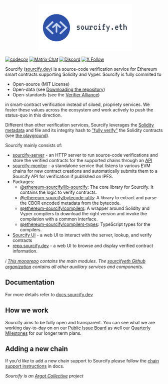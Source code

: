 &nbsp;

<p align="center">
  &nbsp;
  <a href="https://sourcify.dev"><img src="https://raw.githubusercontent.com/sourcifyeth/assets/master/logo-assets-png/sourcify-eth-card.png" alt="sourcify logo" role="presentation" width=300></a>
</p>

[![codecov](https://codecov.io/gh/ethereum/sourcify/branch/staging/graph/badge.svg?token=eN6XDAwWfV)](https://codecov.io/gh/ethereum/sourcify)
[![Matrix Chat](https://img.shields.io/badge/Matrix%20-chat-brightgreen?style=plastic&logo=matrix)](https://matrix.to/#/#ethereum_source-verify:gitter.im)
[![Discord](https://img.shields.io/badge/Discord%20-chat-brightgreen?style=plastic&logo=discord)](https://discord.com/invite/6aqd9cfZ9s)
[![X Follow](https://img.shields.io/twitter/follow/SourcifyEth?style=plastic&logo=x)](https://X.com/SourcifyEth)

Sourcify ([sourcify.dev](https://sourcify.dev)) is a source-code verification service for Ethereum smart contracts supporting Solidity and Vyper. Sourcify is fully commited to

- Open-source (MIT License)
- Open-data (see [Downloading the repository](https://docs.sourcify.dev/docs/repository/))
- Open-standards (see the [Verifier Alliance](https://github.com/verifier-alliance))

in smart-contract verification instead of siloed, propriety services. We foster these values across the ecosystem and work actively to push the status-quo in this direction.

Different than other verification services, Sourcify leverages the [Solidity metadata](https://docs.sourcify.dev/docs/metadata/) and file and its integrity hash to ["fully verify"](https://docs.sourcify.dev/docs/full-vs-partial-match/) the Solidity contracts (see [the playground](https://playground.sourcify.dev)).

Sourcify mainly consists of:

- [sourcify-server](/services/server) - an HTTP server to run source-code verifications and store the verified contracts for the supported chains through an [API](https://docs.sourcify.dev/docs/api/)
- [sourcify-monitor](/services/monitor) - a standalone service that listens to various EVM chains for new contract creations and automatically submits them to a Sourcify API for verification if published on IPFS.
- Packages:
  - [@ethereum-sourcify/lib-sourcify](/packages/lib-sourcify/): The core library for Sourcify. It contains the logic to verify contracts.
  - [@ethereum-sourcify/bytecode-utils](/packages/bytecode-utils/): A library to extract and parse the CBOR encoded metadata from the bytecode.
  - [@ethereum-sourcify/compilers](/packages/compilers/): A wrapper around Solidity and Vyper compilers to download the right version and invoke the compilation with a common interface.
  - [@ethereum-sourcify/compilers-types](/packages/compilers-types/): TypeScript types for the compilers.
- [Sourcify UI](https://github.com/sourcifyeth/ui) - a web UI to interact with the server, lookup, and verify contracts
- [repo.sourcify.dev](https://github.com/sourcifyeth/repo.sourcify.dev) - a web UI to browse and display verified contract information.

_ℹ️ [This monorepo](https://github.com/ethereum/sourcify) contains the main modules. The [sourcifyeth Github organization](https://github.com/sourcifyeth) contains all other auxiliary services and components._

## Documentation

For more details refer to [docs.sourcify.dev](https://docs.sourcify.dev/docs/intro/)

## How we work

Sourcify aims to be fully open and transparent. You can see what we are working day-to-day on on our [Public Issue Board](https://github.com/orgs/ethereum/projects/46) as well our [Quarterly Milestones](https://github.com/orgs/ethereum/projects/46/views/3) for our longer term plans.

## Adding a new chain

If you'd like to add a new chain support to Sourcify please follow the [chain support instructions](https://docs.sourcify.dev/docs/chain-support/) in docs.

_Sourcify is an [Argot Collective](https://argot.org) project_

